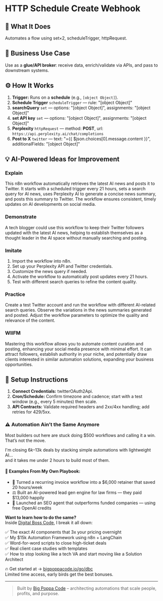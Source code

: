 # HTTP Schedule Create Webhook
  ## 🚀 What It Does
  Automates a flow using set×2, scheduleTrigger, httpRequest.
  
  ## 💼 Business Use Case
  Use as a **glue/API broker**: receive data, enrich/validate via APIs, and pass to downstream systems.
  
  ## ⚙️ How It Works
  1. **Trigger:** Runs on a **schedule** (e.g., `[object Object]`).
  2. **Schedule Trigger** `scheduleTrigger` — rule: "[object Object]"
3. **searchQuery** `set` — options: "[object Object]", assignments: "[object Object]"
4. **set API key** `set` — options: "[object Object]", assignments: "[object Object]"
5. **Perplexity** `httpRequest` — method: **POST**, url: `https://api.perplexity.ai/chat/completions`
6. **Post to X** `twitter` — text: "={{ $json.choices[0].message.content }}", additionalFields: "[object Object]"
  
  ## 💡 AI-Powered Ideas for Improvement
  ### Explain
This n8n workflow automatically retrieves the latest AI news and posts it to Twitter. It starts with a scheduled trigger every 21 hours, sets a search query for AI news, uses Perplexity AI to generate a concise news summary, and posts this summary to Twitter. The workflow ensures consistent, timely updates on AI developments on social media.

### Demonstrate
A tech blogger could use this workflow to keep their Twitter followers updated with the latest AI news, helping to establish themselves as a thought leader in the AI space without manually searching and posting.

### Imitate
1. Import the workflow into n8n.
2. Set up your Perplexity API and Twitter credentials.
3. Customize the news query if needed.
4. Activate the workflow to automatically post updates every 21 hours.
5. Test with different search queries to refine the content quality.

### Practice
Create a test Twitter account and run the workflow with different AI-related search queries. Observe the variations in the news summaries generated and posted. Adjust the workflow parameters to optimize the quality and relevance of the content.

### WIIFM
Mastering this workflow allows you to automate content curation and posting, enhancing your social media presence with minimal effort. It can attract followers, establish authority in your niche, and potentially draw clients interested in similar automation solutions, expanding your business opportunities.
  
  ## 🔧 Setup Instructions
  1. **Connect Credentials:** twitterOAuth2Api.
2. **Cron/Schedule:** Confirm timezone and cadence; start with a test window (e.g., every 5 minutes) then scale.
3. **API Contracts:** Validate required headers and 2xx/4xx handling; add retries for 429/5xx.
  
### ⚠️ Automation Ain’t the Same Anymore

Most builders out here are stuck doing $500 workflows and calling it a win.  
That’s not the move.  

I'm closing $6k–$13k deals by stacking simple automations with lightweight AI...  
and it takes me under 2 hours to build most of them.

#### 🧠 Examples From My Own Playbook:
- 🔁 Turned a recurring invoice workflow into a $6,000 retainer that saved 20 hours/week  
- ⚖️ Built an AI-powered lead gen engine for law firms — they paid $13,000 happily  
- 🚀 Launched an SEO agent that outperforms funded companies — using free OpenAI credits  

**Want to learn how to do the same?**  
Inside [Digital Boss Code](https://bigpoppacode.io/go/dbc), I break it all down:

✅ The exact AI components that 3x your pricing overnight  
✅ My $15k Automation Framework using n8n + LangChain  
✅ Word-for-word scripts to close high-ticket deals  
✅ Real client case studies with templates  
✅ How to stop looking like a tech VA and start moving like a Solution Architect  

🔥 Get started at → [bigpoppacode.io/go/dbc](https://bigpoppacode.io/go/dbc)  
Limited time access, early birds get the best bonuses.

---
> Built by [Big Poppa Code](https://bigpoppacode.io) – architecting automations that scale people, profits, and purpose.
  